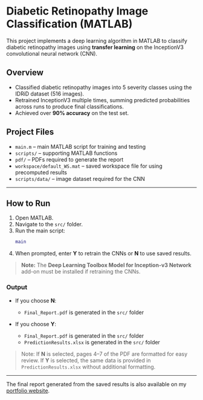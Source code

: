 # Diabetic Retinopathy Image Classification (MATLAB)

This project implements a deep learning algorithm in MATLAB to classify diabetic retinopathy images using **transfer learning** on the InceptionV3 convolutional neural network (CNN).

## Overview

- Classified diabetic retinopathy images into 5 severity classes using the IDRiD dataset (516 images).  
- Retrained InceptionV3 multiple times, summing predicted probabilities across runs to produce final classifications.  
- Achieved over **90% accuracy** on the test set.  

## Project Files

- `main.m` – main MATLAB script for training and testing  
- `scripts/` – supporting MATLAB functions   
- `pdf/` – PDFs required to generate the report  
- `workspace/default_WS.mat` – saved workspace file for using precomputed results  
- `scripts/data/` – image dataset required for the CNN   

---

## How to Run

1. Open MATLAB.  
2. Navigate to the `src/` folder.  
3. Run the main script:  
   ```matlab
   main
   ```
4. When prompted, enter **Y** to retrain the CNNs or **N** to use saved results.

> **Note:** The **Deep Learning Toolbox Model for Inception-v3 Network** add-on must be installed if retraining the CNNs.

### Output

- If you choose **N**:  
  - `Final_Report.pdf` is generated in the `src/` folder    

- If you choose **Y**:  
  - `Final_Report.pdf` is generated in the `src/` folder  
  - `PredictionResults.xlsx` is generated in the `src/` folder

> Note: If **N** is selected, pages 4–7 of the PDF are formatted for easy review. If **Y** is selected, the same data is provided in `PredictionResults.xlsx` without additional formatting.

---

The final report generated from the saved results is also available on my [portfolio website](https://trevorzimmerman.github.io/university/diabetic-retinopathy).
